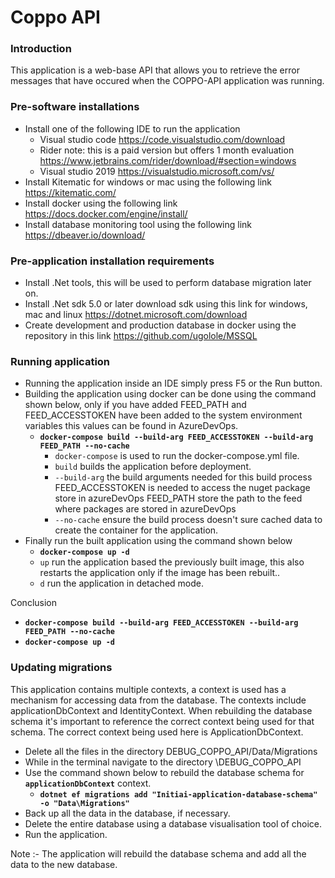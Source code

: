 # Coppo API

### Introduction
This application is a web-base API that allows you to retrieve the error messages that 
have occured when the COPPO-API application was running.

### Pre-software installations
- Install one of the following IDE to run the application 
    - Visual studio code https://code.visualstudio.com/download
    - Rider note: this is a paid version but offers 1 month evaluation https://www.jetbrains.com/rider/download/#section=windows
    - Visual studio 2019 https://visualstudio.microsoft.com/vs/
- Install Kitematic for windows or mac using the following link https://kitematic.com/
- Install docker using the following link https://docs.docker.com/engine/install/
- Install database monitoring tool using the following link https://dbeaver.io/download/

### Pre-application installation requirements
- Install .Net tools, this will be used to perform database migration later on.
- Install .Net sdk 5.0 or later download sdk using this link for windows, mac and linux https://dotnet.microsoft.com/download
- Create development and production database in docker using the repository in this  link https://github.com/ugolole/MSSQL

### Running application
- Running the application inside an IDE simply press F5 or the Run button.
- Building the application using docker can be done using the command shown below, only if you have added FEED_PATH and FEED_ACCESSTOKEN have been added to the system environment variables this values can be found in AzureDevOps.
  - **`docker-compose build --build-arg FEED_ACCESSTOKEN --build-arg FEED_PATH --no-cache`**
    - `docker-compose` is used to run the docker-compose.yml file. 
    - `build` builds the application before deployment.
    - `--build-arg` the build arguments needed for this build process FEED_ACCESSTOKEN is needed to access the nuget package store in azureDevOps
  FEED_PATH store the path to the feed where packages are stored in azureDevOps
    - `--no-cache` ensure the build process doesn't sure cached data to create the container for the application.
- Finally run the built application using the command shown below
  - **`docker-compose up -d`**
  - `up` run the application based the previously built image, this also restarts the application only if the image has been rebuilt..
  - `d` run the application in detached mode.

Conclusion
- **`docker-compose build --build-arg FEED_ACCESSTOKEN --build-arg FEED_PATH --no-cache`**
- **`docker-compose up -d`**


### Updating migrations
This application contains multiple contexts, a context is used has a mechanism for accessing data from the database. 
The contexts include applicationDbContext and IdentityContext. When rebuilding the database schema it's important to reference the correct context being used for that schema.
The correct context being used here is ApplicationDbContext.

- Delete all the files in the directory DEBUG_COPPO_API/Data/Migrations
- While in the terminal navigate to the directory \DEBUG_COPPO_API
- Use the command shown below to rebuild the database schema for **`applicationDbContext`** context.
  - **`dotnet ef migrations add "Initiai-application-database-schema" -o "Data\Migrations"`**
- Back up all the data in the database, if necessary.
- Delete the entire database using a database visualisation tool of choice.
- Run the application.

Note :- The application will rebuild the database schema and add all the data to the new database. 
